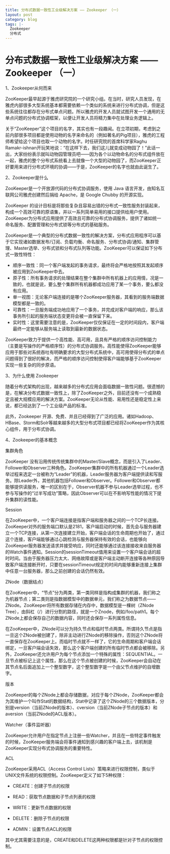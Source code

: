 ```yaml
---
title: 分布式数据一致性工业级解决方案 —— Zookeeper （一）
layout: post
category: blog
tags: |-
  Zookeeper
  分布式
---
```




# 分布式数据一致性工业级解决方案 —— Zookeeper （一）



1、Zookeeper从何而来 

ZooKeeper最早起源于雅虎研究院的一个研究小组。在当时，研究人员发现，在雅虎内部很多大型系统基本都需要依赖一个类似的系统来进行分布式协调，但是这些系统往往都存在分布式单点问题。所以雅虎的开发人员就试图开发一个通用的无单点问题的分布式协调框架，以便让开发人员将精力集中在处理业务逻辑上。

 关于“ZooKeeper”这个项目的名字，其实也有一段趣闻。在立项初期，考虑到之前内部很多项目都是使用动物的名字来命名的（例如著名的Pig项目），雅虎的工程师希望给这个项目也取一个动物的名字。时任研究院的首席科学家Raghu Ramakr-ishnan开玩笑地说：“在这样下去，我们这儿就变成动物园了！”此话一出，大家纷纷表示就叫动物园管理员吧——因为各个以动物命名的分布式组件放在一起，雅虎的整个分布式系统看上去就像一个大型的动物园了，而ZooKeeper正好要用来进行分布式环境的协调——于是，ZooKeeper的名字也就由此诞生了。



 2、Zookeeper是什么 

ZooKeeper是一个开放源代码的分布式协调服务，使用 Java 语言开发，由知名互联网公司雅虎创建然后捐给 Apache，是 Google Chubby 的开源实现。 

ZooKeeper 的设计目标是将那些复杂且容易出错的分布式一致性服务封装起来，构成一个高效可靠的原语集，并以一系列简单易用的接口提供给用户使用。ZooKeeper为分布式应用提供了高效且可靠的分布式协调服务，提供了诸如统一命名服务、配置管理和分布式锁等分布式的基础服务。 

ZooKeeper是一个典型的分布式数据一致性的解决方案，分布式应用程序可以基于它实现诸如数据发布/订阅、负载均衡、命名服务、分布式协调/通知、集群管理、Master选举、分布式锁和分布式队列等功能。ZooKeeper可以保证如下分布式一致性特性：

* 顺序一致性：同一个客户端发起的事务请求，最终将会严格地按照其发起顺序被应用到ZooKeeper中去。 
* 原子性：所有事务请求的处理结果在整个集群中所有机器上的应用情，况是一致的，也就是说，要么整个集群所有机器都成功应用了某一个事务，要么都没有应用。 
* 单一视图：无论客户端连接的是哪个ZooKeeper服务器，其看到的服务端数据模型都是一致的。 
*  可靠性：一旦服务端成功地应用了一个事务，并完成对客户端的响应，那么该事务所引起的服务端状态变更将会被一直保留下来。 
*  实时性：这里需要注意的是，ZooKeeper仅仅保证在一定的时间段内，客户端最终一定能够从服务端上读取到最新的数据状态。

 ZooKeeper致力于提供一个高性能、高可用，且具有严格的顺序访问控制能力（主要是写操作的严格顺序性）的分布式协调服务。高性能使得ZooKeeper能够应用于那些对系统吞吐有明确要求的大型分布式系统中，高可用使得分布式的单点问题得到了很好的解决，而严格的顺序访问控制使得客户端能够基于ZooKeeper实现一些复杂的同步原语。 



3、为什么使用 Zookeeper 

随着分布式架构的出现，越来越多的分布式应用会面临数据一致性问题。很遗憾的是，在解决分布式数据一致性上，除了ZooKeeper之外，目前还没有一个成熟稳定且被大规模应用的解决方案。ZooKeeper无论从性能、易用性还是稳定性上来说，都已经达到了一个工业级产品的标准。 

此外，Zookeeper 开源、免费、并且已经得到了广泛的应用。诸如Hadoop、HBase、Storm和Solr等越来越多的大型分布式项目都已经将ZooKeeper作为其核心组件，用于分布式协调。 



4、Zookeeper的基本概念 

集群角色 

ZooKeeper 没有沿用传统传统集群中的Master/Slave概念，而是引入了Leader、Follower和Observer三种角色。ZooKeeper集群中的所有机器通过一个Leader选举过程来选定一台被称为“Leader”的机器，Leader服务器为客户端提供读和写服务。除Leader外，其他机器包括Follower和Observer。Follower和Observer都能够提供读服务，唯一的区别在于，Observer机器不参与Leader选举过程，也不参与写操作的“过半写成功”策略，因此Observer可以在不影响写性能的情况下提升集群的读性能。 

Session 

在ZooKeeper中，一个客户端连接是指客户端和服务器之间的一个TCP长连接。ZooKeeper对外的服务端口默认是2181，客户端启动的时候，首先会与服务器建立一个TCP连接，从第一次连接建立开始，客户端会话的生命周期也开始了，通过这个连接，客户端能够通过心跳检测与服务器保持有效的会话，也能够向ZooKeeper服务器发送请求并接受响应，同时还能够通过该连接接收来自服务器的Watch事件通知。Session的sessionTimeout值用来设置一个客户端会话的超时时间。当由于服务器压力太大、网络故障或是客户端主动断开连接等各种原因导致客户端连接断开时，只要在sessionTimeout规定的时间内能够重新连接上集群中任意一台服务器，那么之前创建的会话仍然有效。

ZNode（数据结点） 

在ZooKeeper中，“节点”分为两类，第一类同样是指构成集群的机器，我们称之为机器节点；第二类则是指数据模型中的数据单元，我们称之为数据节点——ZNode。ZooKeeper将所有数据存储在内存中，数据模型是一棵树（ZNode Tree），由斜杠（/）进行分割的路径，就是一个Znode，例如/foo/path1。每个ZNode上都会保存自己的数据内容，同时还会保存一系列属性信息。 

在ZooKeeper中，ZNode可以分为持久节点和临时节点两类。所谓持久节点是指一旦这个ZNode被创建了，除非主动进行ZNode的移除操作，否则这个ZNode将一直保存在ZooKeeper上。而临时节点就不一样了，它的生命周期和客户端会话绑定，一旦客户端会话失效，那么这个客户端创建的所有临时节点都会被移除。另外，ZooKeeper还允许用户为每个节点添加一个特殊的属性：SEQUENTIAL。一旦节点被标记上这个属性，那么在这个节点被创建的时候，ZooKeeper会自动在其节点名后面追加上一个整型数字，这个整型数字是一个由父节点维护的自增数字。 

版本 

ZooKeeper的每个ZNode上都会存储数据，对应于每个ZNode，ZooKeeper都会为其维护一个叫作Stat的数据结构，Stat中记录了这个ZNode的三个数据版本，分别是version（当前ZNode的版本）、cversion（当前ZNode子节点的版本）和aversion（当前ZNode的ACL版本）。 

Watcher（事件监听器） 

ZooKeeper允许用户在指定节点上注册一些Watcher，并且在一些特定事件触发的时候，ZooKeeper服务端会将事件通知到感兴趣的客户端上去，该机制是ZooKeeper实现分布式协调服务的重要特性。 

ACL 

ZooKeeper采用ACL（Access Control Lists）策略来进行权限控制，类似于UNIX文件系统的权限控制。ZooKeeper定义了如下5种权限：  

* CREATE：创建子节点的权限   

*  READ：获取节点数据和子节点列表的权限   

*  WRITE：更新节点数据的权限 

*  DELETE：删除子节点的权限   

*  ADMIN：设置节点ACL的权限 

  

其中尤其需要注意的是，CREATE和DELETE这两种权限都是针对子节点的权限控制。